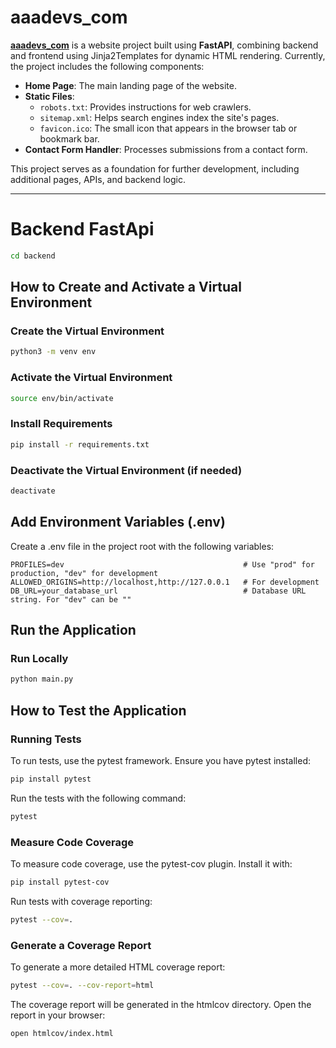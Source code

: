# aaadevs_com

<a href="https://aaadevs.com" target="_blank" ><strong>aaadevs_com</strong></a> is a website project built using **FastAPI**, combining backend and frontend using Jinja2Templates for dynamic HTML rendering. Currently, the project includes the following components:

- **Home Page**: The main landing page of the website.
- **Static Files**:
  - `robots.txt`: Provides instructions for web crawlers.
  - `sitemap.xml`: Helps search engines index the site's pages.
  - `favicon.ico`: The small icon that appears in the browser tab or bookmark bar.
- **Contact Form Handler**: Processes submissions from a contact form.

This project serves as a foundation for further development, including additional pages, APIs, and backend logic.

---

# Backend FastApi

```bash
cd backend
```

## How to Create and Activate a Virtual Environment

### Create the Virtual Environment

```bash
python3 -m venv env
```

### Activate the Virtual Environment

```bash
source env/bin/activate
```

### Install Requirements

```bash
pip install -r requirements.txt
```

### Deactivate the Virtual Environment (if needed)

```bash
deactivate
```

## Add Environment Variables (.env)

Create a .env file in the project root with the following variables:

```env
PROFILES=dev                                        # Use "prod" for production, "dev" for development
ALLOWED_ORIGINS=http://localhost,http://127.0.0.1   # For development
DB_URL=your_database_url                            # Database URL string. For "dev" can be ""
```

## Run the Application

### Run Locally

```bash
python main.py
```

## How to Test the Application

### Running Tests

To run tests, use the pytest framework. Ensure you have pytest installed:

```bash
pip install pytest
```

Run the tests with the following command:

```bash
pytest
```

### Measure Code Coverage

To measure code coverage, use the pytest-cov plugin. Install it with:

```bash
pip install pytest-cov
```

Run tests with coverage reporting:

```bash
pytest --cov=.
```

### Generate a Coverage Report

To generate a more detailed HTML coverage report:

```bash
pytest --cov=. --cov-report=html
```

The coverage report will be generated in the htmlcov directory. Open the report in your browser:

```bash
open htmlcov/index.html
```

